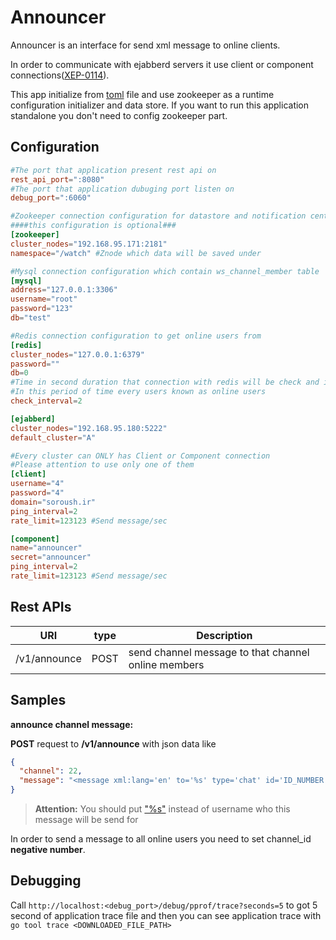 
Announcer
=========
Announcer is an interface for send xml message to online clients.

In order to communicate with ejabberd servers it use client or component connections([XEP-0114](http://xmpp.org/extensions/xep-0114.html)).

This app initialize from [toml](https://github.com/toml-lang/toml) file and use zookeeper as a runtime configuration initializer and data store.
If you want to run this application standalone you don't need to config zookeeper part.

Configuration
-------------
```toml
#The port that application present rest api on
rest_api_port=":8080"
#The port that application dubuging port listen on
debug_port=":6060"

#Zookeeper connection configuration for datastore and notification center usage
####this configuration is optional###
[zookeeper]
cluster_nodes="192.168.95.171:2181"
namespace="/watch" #Znode which data will be saved under

#Mysql connection configuration which contain ws_channel_member table
[mysql]
address="127.0.0.1:3306"
username="root"
password="123"
db="test"

#Redis connection configuration to get online users from
[redis]
cluster_nodes="127.0.0.1:6379"
password=""
db=0
#Time in second duration that connection with redis will be check and if lost try to connect
#In this period of time every users known as online users
check_interval=2

[ejabberd]
cluster_nodes="192.168.95.180:5222"
default_cluster="A"

#Every cluster can ONLY has Client or Component connection
#Please attention to use only one of them
[client]
username="4"
password="4"
domain="soroush.ir"
ping_interval=2
rate_limit=123123 #Send message/sec

[component]
name="announcer"
secret="announcer"
ping_interval=2
rate_limit=123123 #Send message/sec
```

Rest APIs
---------
|URI|type|Description|
|---|----|-----------|
|/v1/announce|POST|send channel message to that channel online members|

Samples
-------

**announce channel message:**

**POST** request to **/v1/announce** with json data like

```json
{
  "channel": 22,
  "message": "<message xml:lang='en' to='%s' type='chat' id='ID_NUMBER' xmlns='jabber:client'><body>MESSAGE_CONTENT</body><body xml:lang='REPLY_ON_THREAD_ID'>989198872580</body><body xml:lang='MAJOR_TYPE'>SIMPLE_CHAT</body><body xml:lang='MINOR_TYPE'>TEXT</body><body xml:lang='REPLY_ON_MESSAGE_ID'>15219732781131af24fc1zwf</body><body xml:lang='SEND_TIME_IN_GMT'>1521973339583</body></message>"
}
```
> **Attention:** You should put ["%s"](https://golang.org/pkg/fmt/) instead of username who this message will be send for

In order to send a message to all online users you need to set channel_id **negative number**.


Debugging
---------
Call `http://localhost:<debug_port>/debug/pprof/trace?seconds=5` to got 5 second of application trace file and then you can see application trace with
`go tool trace <DOWNLOADED_FILE_PATH>`